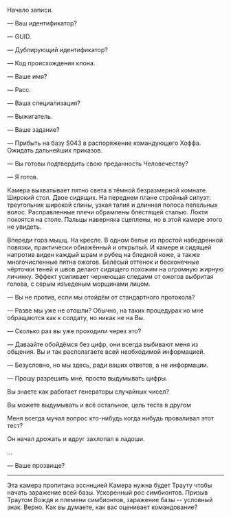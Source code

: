 Начало записи.

&mdash; Ваш идентификатор?

&mdash; GUID.

&mdash; Дублирующий идентификатор?

&mdash; Код происхождения клона.

&mdash; Ваше имя?

&mdash; Расс.

&mdash; Ваша специализация?

&mdash; Выжигатель.

&mdash; Ваше задание?

&mdash; Прибыть на базу S043 в распоряжение командующего Хоффа.
Ожидать дальнейших приказов.

&mdash; Вы готовы подтвердить свою преданность Человечеству?

&mdash; Я готов.

Камера выхватывает пятно света в тёмной безразмерной комнате.
Широкий стол. Двое сидящих.
На переднем плане стройный силуэт:
треугольник широкой спины, узкая талия
и длинная полоса пепельных волос.
Расправленные плечи обрамлены блестящей сталью.
Локти покоятся на столе.
Пальцы наверняка сцеплены, но в этой камере этого не увидеть.

Впереди гора мышц.
На кресле. В одном белье из простой набедренной повязки,
практически обнажённый и открытый.
И камере и сидящей напротив виден каждый шрам и рубец на бледной коже,
а также многочисленные пятна ожогов. Белёсый оттенок и бесконечные чёрточки
теней и швов делают сидящего похожим на огромную жирную личинку.
Эффект усиливает чернеющая следами от ожогов выбритая голова, с серым изъеденым
морщинами лицом.

&mdash; Вы не против, если мы отойдём от стандартного протокола?

&mdash; Разве мы уже не отошли?
Обычно, на таких процедурах ко мне обращаются как к солдату,
но никак не на Вы.

&mdash; Сколько раз вы уже проходили через это?

&mdash; Даваайте обойдёмся без цифр, они всегда выбивают меня из общения.
Вы и так располагаете всей необходимой информацией.

&mdash; Безусловно, но мы здесь, ради ваших ответов, а не информации.

&mdash; Прошу разрешить мне, просто выдумывать цифры.

Вы знаете как работает генераторы случайных чисел?

Вы можете выдумывать и всё остальное, цель теста в другом

Меня всегда мучал вопрос кто-нибудь когда нибудь проваливал этот тест?

Он начал дрожать и вдруг захлопал в ладоши.

...

&mdash; Ваше прозвище?

---

Эта камера пропитана эссннцией
Камера нужна будет Трауту чтобы начать заражение всей базы.
Ускоренный рос симбионтов.
Призыв Траутом Вождя и племени симбионтов, заражение базы -- условный знак.
Верно. Как вы думаете, как вас оценивает командование?

